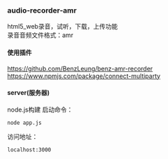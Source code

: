### audio-recorder-amr
html5_web录音，试听，下载，上传功能<br>
录音音频文件格式：amr

#### 使用插件
https://github.com/BenzLeung/benz-amr-recorder <br>
https://www.npmjs.com/package/connect-multiparty
#### server(服务器)
node.js构建
启动命令：
```
node app.js
```
访问地址：
```
localhost:3000
```





